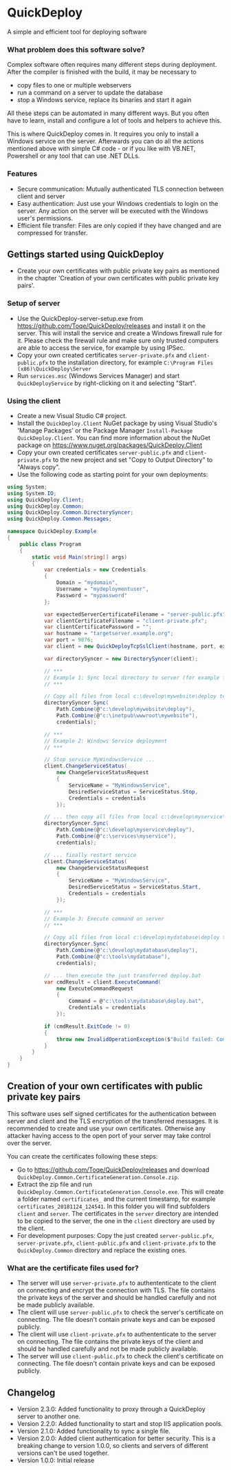 # QuickDeploy
A simple and efficient tool for deploying software

### What problem does this software solve?
Complex software often requires many different steps during deployment. After the compiler is finished with the build, it may be necessary to 

* copy files to one or multiple webservers
* run a command on a server to update the database
* stop a Windows service, replace its binaries and start it again

All these steps can be automated in many different ways. But you often have to learn, install and configure a lot of tools and helpers to achieve this.

This is where QuickDeploy comes in. It requires you only to install a Windows service on the server. Afterwards you can do all the actions mentioned above with simple C# code - or if you like with VB.NET, Powershell or any tool that can use .NET DLLs.

### Features

* Secure communication: Mutually authenticated TLS connection between client and server
* Easy authentication: Just use your Windows credentials to login on the server. Any action on the server will be executed with the Windows user's permissions.
* Efficient file transfer: Files are only copied if they have changed and are compressed for transfer.

## Gettings started using QuickDeploy

* Create your own certificates with public private key pairs as mentioned in the chapter 'Creation of your own certificates with public private key pairs'.

### Setup of server
* Use the QuickDeploy-server-setup.exe from https://github.com/Toqe/QuickDeploy/releases and install it on the server. This will install the service and create a Windows firewall rule for it. Please check the firewall rule and make sure only trusted computers are able to access the service, for example by using IPSec.
* Copy your own created certificates `server-private.pfx` and `client-public.pfx` to the installation directory, for example `C:\Program Files (x86)\QuickDeploy\Server`
* Run `services.msc` (Windows Services Manager) and start `QuickDeployService` by right-clicking on it and selecting "Start".

### Using the client
* Create a new Visual Studio C# project.
* Install the `QuickDeploy.Client` NuGet package by using Visual Studio's 'Manage Packages' or the Package Manager `Install-Package QuickDeploy.Client`. You can find more information about the NuGet package on https://www.nuget.org/packages/QuickDeploy.Client
* Copy your own created certificates `server-public.pfx` and `client-private.pfx` to the new project and set "Copy to Output Directory" to "Always copy".
* Use the following code as starting point for your own deployments:
```C#
using System;
using System.IO;
using QuickDeploy.Client;
using QuickDeploy.Common;
using QuickDeploy.Common.DirectorySyncer;
using QuickDeploy.Common.Messages;

namespace QuickDeploy.Example
{
    public class Program
    {
        static void Main(string[] args)
        {
            var credentials = new Credentials
            {
                Domain = "mydomain",
                Username = "mydeploymentuser",
                Password = "mypassword"
            };

            var expectedServerCertificateFilename = "server-public.pfx";
            var clientCertificateFilename = "client-private.pfx";
            var clientCertificatePassword = "";
            var hostname = "targetserver.example.org";
            var port = 9876;
            var client = new QuickDeployTcpSslClient(hostname, port, expectedServerCertificateFilename, clientCertificateFilename, clientCertificatePassword);

            var directorySyncer = new DirectorySyncer(client);

            // ***
            // Example 1: Sync local directory to server (for example for deployment of IIS websites)
            // ***

            // Copy all files from local c:\develop\mywebsite\deploy to remote c:\inetpub\wwwroot\mywebsite
            directorySyncer.Sync(
                Path.Combine(@"c:\develop\mywebsite\deploy"),
                Path.Combine(@"c:\inetpub\wwwroot\mywebsite"),
                credentials);

            // ***
            // Example 2: Windows Service deployment
            // ***

            // Stop service MyWindowsService ...
            client.ChangeServiceStatus(
                new ChangeServiceStatusRequest
                {
                    ServiceName = "MyWindowsService",
                    DesiredServiceStatus = ServiceStatus.Stop,
                    Credentials = credentials
                });

            // ... then copy all files from local c:\develop\myservice\deploy to remote c:\services\myservice ...
            directorySyncer.Sync(
                Path.Combine(@"c:\develop\myservice\deploy"),
                Path.Combine(@"c:\services\myservice"),
                credentials);

            // ... finally restart service
            client.ChangeServiceStatus(
                new ChangeServiceStatusRequest
                {
                    ServiceName = "MyWindowsService",
                    DesiredServiceStatus = ServiceStatus.Start,
                    Credentials = credentials
                });

            // ***
            // Example 3: Execute command on server
            // ***

            // Copy all files from local c:\develop\mydatabase\deploy to c:\tools\mydatabase ...
            directorySyncer.Sync(
                Path.Combine(@"c:\develop\mydatabase\deploy"),
                Path.Combine(@"c:\tools\mydatabase"),
                credentials);

            // ... then execute the just transferred deploy.bat
            var cmdResult = client.ExecuteCommand(
                new ExecuteCommandRequest
                {
                    Command = @"c:\tools\mydatabase\deploy.bat",
                    Credentials = credentials
                });

            if (cmdResult.ExitCode != 0)
            {
                throw new InvalidOperationException($"Build failed: Command exited with code {cmdResult.ExitCode}");
            }
        }
    }
}
```

## Creation of your own certificates with public private key pairs
This software uses self signed certificates for the authentication between server and client and the TLS encryption of the transferred messages. It is recommended to create and use your own certificates. Otherwise any attacker having access to the open port of your server may take control over the server.

You can create the certificates following these steps:

* Go to https://github.com/Toqe/QuickDeploy/releases and download `QuickDeploy.Common.CertificateGeneration.Console.zip`.
* Extract the zip file and run `QuickDeploy.Common.CertificateGeneration.Console.exe`. This will create a folder named `certificates_` and the current timestamp, for example `certificates_20181124_124541`. In this folder you will find subfolders `client` and `server`. The certificates in the `server` directory are intended to be copied to the server, the one in the `client` directory are used by the client.
* For development purposes: Copy the just created `server-public.pfx`, `server-private.pfx`, `client-public.pfx` and `client-private.pfx` to the `QuickDeploy.Common` directory and replace the existing ones.

### What are the certificate files used for?
* The server will use `server-private.pfx` to authententicate to the client on connecting and encrypt the connection with TLS. The file contains the private keys of the server and should be handled carefully and not be made publicly available.
* The client will use `server-public.pfx` to check the server's certificate on connecting. The file doesn't contain private keys and can be exposed publicly.
* The client will use `client-private.pfx` to authententicate to the server on connecting. The file contains the private keys of the client and should be handled carefully and not be made publicly available.
* The server will use `client-public.pfx` to check the client's certificate on connecting. The file doesn't contain private keys and can be exposed publicly.

## Changelog
* Version 2.3.0: Added functionality to proxy through a QuickDeploy server to another one.
* Version 2.2.0: Added functionality to start and stop IIS application pools.
* Version 2.1.0: Added functionality to sync a single file.
* Version 2.0.0: Added client authentication for better security. This is a breaking change to version 1.0.0, so clients and servers of different versions can't be used together.
* Version 1.0.0: Initial release
